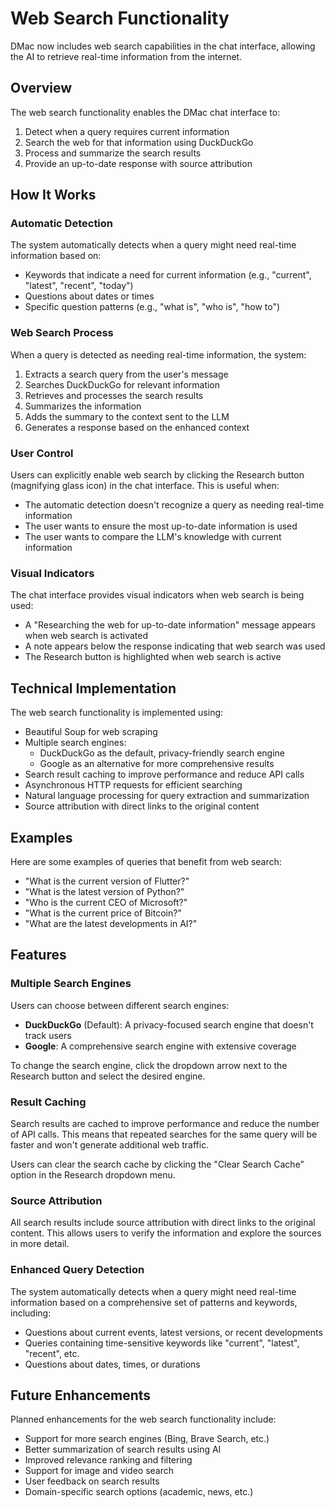 # Web Search Functionality

DMac now includes web search capabilities in the chat interface, allowing the AI to retrieve real-time information from the internet.

## Overview

The web search functionality enables the DMac chat interface to:

1. Detect when a query requires current information
2. Search the web for that information using DuckDuckGo
3. Process and summarize the search results
4. Provide an up-to-date response with source attribution

## How It Works

### Automatic Detection

The system automatically detects when a query might need real-time information based on:

- Keywords that indicate a need for current information (e.g., "current", "latest", "recent", "today")
- Questions about dates or times
- Specific question patterns (e.g., "what is", "who is", "how to")

### Web Search Process

When a query is detected as needing real-time information, the system:

1. Extracts a search query from the user's message
2. Searches DuckDuckGo for relevant information
3. Retrieves and processes the search results
4. Summarizes the information
5. Adds the summary to the context sent to the LLM
6. Generates a response based on the enhanced context

### User Control

Users can explicitly enable web search by clicking the Research button (magnifying glass icon) in the chat interface. This is useful when:

- The automatic detection doesn't recognize a query as needing real-time information
- The user wants to ensure the most up-to-date information is used
- The user wants to compare the LLM's knowledge with current information

### Visual Indicators

The chat interface provides visual indicators when web search is being used:

- A "Researching the web for up-to-date information" message appears when web search is activated
- A note appears below the response indicating that web search was used
- The Research button is highlighted when web search is active

## Technical Implementation

The web search functionality is implemented using:

- Beautiful Soup for web scraping
- Multiple search engines:
  - DuckDuckGo as the default, privacy-friendly search engine
  - Google as an alternative for more comprehensive results
- Search result caching to improve performance and reduce API calls
- Asynchronous HTTP requests for efficient searching
- Natural language processing for query extraction and summarization
- Source attribution with direct links to the original content

## Examples

Here are some examples of queries that benefit from web search:

- "What is the current version of Flutter?"
- "What is the latest version of Python?"
- "Who is the current CEO of Microsoft?"
- "What is the current price of Bitcoin?"
- "What are the latest developments in AI?"

## Features

### Multiple Search Engines

Users can choose between different search engines:

- **DuckDuckGo** (Default): A privacy-focused search engine that doesn't track users
- **Google**: A comprehensive search engine with extensive coverage

To change the search engine, click the dropdown arrow next to the Research button and select the desired engine.

### Result Caching

Search results are cached to improve performance and reduce the number of API calls. This means that repeated searches for the same query will be faster and won't generate additional web traffic.

Users can clear the search cache by clicking the "Clear Search Cache" option in the Research dropdown menu.

### Source Attribution

All search results include source attribution with direct links to the original content. This allows users to verify the information and explore the sources in more detail.

### Enhanced Query Detection

The system automatically detects when a query might need real-time information based on a comprehensive set of patterns and keywords, including:

- Questions about current events, latest versions, or recent developments
- Queries containing time-sensitive keywords like "current", "latest", "recent", etc.
- Questions about dates, times, or durations

## Future Enhancements

Planned enhancements for the web search functionality include:

- Support for more search engines (Bing, Brave Search, etc.)
- Better summarization of search results using AI
- Improved relevance ranking and filtering
- Support for image and video search
- User feedback on search results
- Domain-specific search options (academic, news, etc.)
